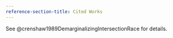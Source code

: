 ```yaml
---
reference-section-title: Cited Works
---
```

See @crenshaw1989DemarginalizingIntersectionRace for details.
